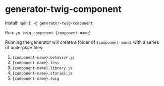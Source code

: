 # generator-twig-component

Install:
`npm i -g generator-twig-component`

Run:
`yo twig-component {component-name}`

Running the generator will create a folder of `{component-name}` with a series of boilerplate files:

1. `{component-name}.behavior.js`
2. `{component-name}.less`
3. `{component-name}.library.js`
4. `{component-name}.stories.js`
5. `{component-name}.twig`
